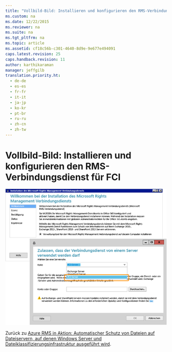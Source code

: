 ```yaml
---
title: "Vollbild-Bild: Installieren und konfigurieren den RMS-Verbindungsdienst f&#252;r FCI"
ms.custom: na
ms.date: 12/22/2015
ms.reviewer: na
ms.suite: na
ms.tgt_pltfrm: na
ms.topic: article
ms.assetid: cf18c56b-c301-4640-8d9e-9e677e494091
caps.latest.revision: 25
caps.handback.revision: 11
author: karthikaraman
manager: jeffgilb
translation.priority.ht: 
  - de-de
  - es-es
  - fr-fr
  - it-it
  - ja-jp
  - ko-kr
  - pt-br
  - ru-ru
  - zh-cn
  - zh-tw
---
```

# Vollbild-Bild: Installieren und konfigurieren den RMS-Verbindungsdienst f&#252;r FCI
![Konfigurieren des RMS-Verbindungsdiensts für FCI](../../ems/AADRightsMgmt/media/AzRMS_FCI_Connector.png "AzRMS_FCI_Connector")

Zurück zu [Azure RMS in Aktion: Automatischer Schutz von Dateien auf Dateiservern, auf denen Windows Server und Dateiklassifizierungsinfrastruktur ausgeführt wird](http://technet.microsoft.com/library/jj585026.aspx#BKMK_Example_FCI).


